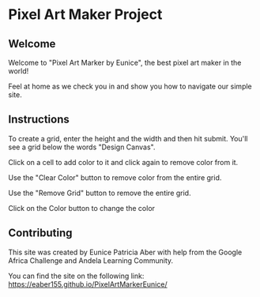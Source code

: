 # Pixel Art Maker Project

## Welcome

Welcome to "Pixel Art Marker by Eunice", the best pixel art maker in the world! 

Feel at home as we check you in and show you how to navigate our simple site.

## Instructions

To create a grid, enter the height and the width and then hit submit. You'll see a grid below the words "Design Canvas".

Click on a cell to add color to it and click again to remove color from it.

Use the "Clear Color" button to remove color from the entire grid.

Use the "Remove Grid" button to remove the entire grid.

Click on the Color button to change the color

## Contributing

This site was created by Eunice Patricia Aber with help from the Google Africa Challenge and Andela Learning Community.

You can find the site on the following link: https://eaber155.github.io/PixelArtMarkerEunice/
